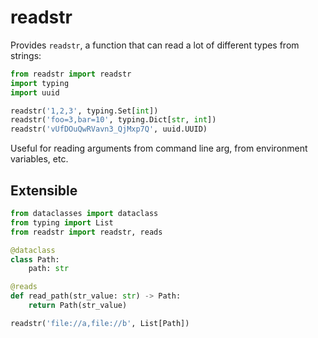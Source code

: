 # readstr

Provides `readstr`, a function that can read a lot of different types from strings:

```python
from readstr import readstr
import typing
import uuid

readstr('1,2,3', typing.Set[int])
readstr('foo=3,bar=10', typing.Dict[str, int])
readstr('vUfDOuQwRVavn3_QjMxp7Q', uuid.UUID)
```

Useful for reading arguments from command line arg, from environment variables, etc.


## Extensible

```python
from dataclasses import dataclass
from typing import List
from readstr import readstr, reads

@dataclass
class Path:
    path: str

@reads
def read_path(str_value: str) -> Path:
    return Path(str_value)

readstr('file://a,file://b', List[Path])
```
